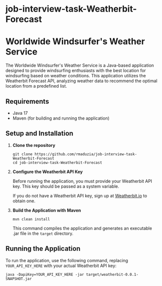 # job-interview-task-Weatherbit-Forecast

# Worldwide Windsurfer's Weather Service

The Worldwide Windsurfer's Weather Service is a Java-based application designed to provide windsurfing enthusiasts with the best location for windsurfing based on weather conditions. This application utilizes the Weatherbit Forecast API, analyzing weather data to recommend the optimal location from a predefined list.

## Requirements

- Java 17
- Maven (for building and running the application)

## Setup and Installation

1. **Clone the repository**

    ```shell
    git clone https://github.com/rmaduzia/job-interview-task-Weatherbit-Forecast
    cd job-interview-task-Weatherbit-Forecast
    ```

2. **Configure the Weatherbit API Key**

   Before running the application, you must provide your Weatherbit API key. This key should be passed as a system variable.

   If you do not have a Weatherbit API key, sign up at [Weatherbit.io](https://www.weatherbit.io/) to obtain one.

3. **Build the Application with Maven**

    ```shell
    mvn clean install
    ```

   This command compiles the application and generates an executable .jar file in the `target` directory.

## Running the Application

To run the application, use the following command, replacing `YOUR_API_KEY_HERE` with your actual Weatherbit API key:

```shell
java -DapiKey=YOUR_API_KEY_HERE -jar target/weatherbit-0.0.1-SNAPSHOT.jar
